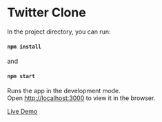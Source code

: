 # Twitter Clone

In the project directory, you can run:
#### `npm install`
and
#### `npm start`

Runs the app in the development mode. <br>
Open [http://localhost:3000](http://localhost:3000) to view it in the browser.

[Live Demo](https://twitter-clone-sy.web.app/)
